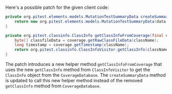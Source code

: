 Here's a possible patch for the given client code:

```java
private org.pitest.elements.models.MutationTestSummaryData createSummaryData(final org.pitest.coverage.CoverageDatabase coverage, final org.pitest.mutationtest.ClassMutationResults data) {
    return new org.pitest.elements.models.MutationTestSummaryData(data.getFileName(), data.getMutations(), getClassInfoFromCoverage(coverage, data.getMutatedClass()));
}

private org.pitest.classinfo.ClassInfo getClassInfoFromCoverage(final org.pitest.coverage.CoverageDatabase coverage, final org.pitest.classinfo.ClassName className) {
    byte[] classfileData = coverage.getRawClassFileData(className);
    long timestamp = coverage.getTimestamp(className);
    return org.pitest.classinfo.ClassInfoVisitor.getClassInfo(className, classfileData, timestamp);
}
```
The patch introduces a new helper method `getClassInfoFromCoverage` that uses the new `getClassInfo` method from `ClassInfoVisitor` to get the `ClassInfo` object from the `CoverageDatabase`. The `createSummaryData` method is updated to call this new helper method instead of the removed `getClassInfo` method from `CoverageDatabase`.